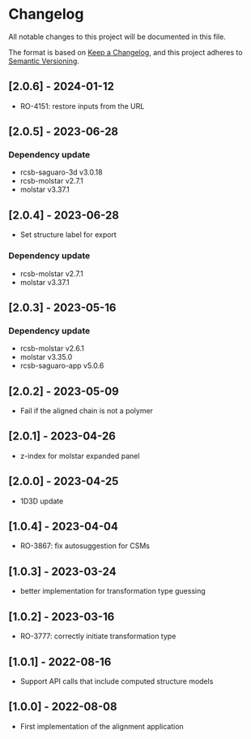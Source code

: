 # Changelog
All notable changes to this project will be documented in this file.

The format is based on [Keep a Changelog](https://keepachangelog.com/en/1.0.0/),
and this project adheres to [Semantic Versioning](https://semver.org/spec/v2.0.0.html).

## [2.0.6] - 2024-01-12
- RO-4151: restore inputs from the URL

## [2.0.5] - 2023-06-28
### Dependency update
- rcsb-saguaro-3d v3.0.18
- rcsb-molstar v2.7.1
- molstar v3.37.1

## [2.0.4] - 2023-06-28
- Set structure label for export

### Dependency update
- rcsb-molstar v2.7.1
- molstar v3.37.1

## [2.0.3] - 2023-05-16
### Dependency update
- rcsb-molstar v2.6.1
- molstar v3.35.0
- rcsb-saguaro-app v5.0.6

## [2.0.2] - 2023-05-09
- Fail if the aligned chain is not a polymer 

## [2.0.1] - 2023-04-26
- z-index for molstar expanded panel

## [2.0.0] - 2023-04-25
- 1D3D update

## [1.0.4] - 2023-04-04
- RO-3867: fix autosuggestion for CSMs

## [1.0.3] - 2023-03-24
- better implementation for transformation type guessing

## [1.0.2] - 2023-03-16
- RO-3777: correctly initiate transformation type

## [1.0.1] - 2022-08-16
- Support API calls that include computed structure models

## [1.0.0] - 2022-08-08
- First implementation of the alignment application